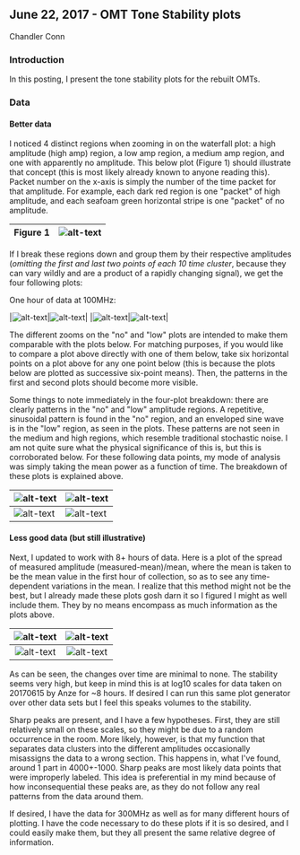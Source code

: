 ## June 22, 2017 - OMT Tone Stability plots
Chandler Conn

### Introduction

In this posting, I present the tone stability plots for the rebuilt OMTs.

### Data

#### Better data

I noticed 4 distinct regions when zooming in on the waterfall plot: a high amplitude (high amp) region, a low amp region, a medium amp region, and one with apparently no amplitude. This below plot (Figure 1) should illustrate that concept (this is most likely already known to anyone reading this).
Packet number on the x-axis is simply the number of the time packet for that amplitude. For example, each dark red region is one "packet" of high amplitude, and each seafoam green horizontal stripe is one "packet" of no amplitude.

|Figure 1|![alt-text](../20170622_ToneStability_and_Acrylic/zoom.png)|
|:---:|:---:|

If I break these regions down and group them by their respective amplitudes (*omitting the first and last two points of each 10 time cluster*, because they can vary wildly and are a product of a rapidly changing signal), we get the four following plots: 

One hour of data at 100MHz:

|![alt-text](../20170622_ToneStability_and_Acrylic/no_pattern.png)|![alt-text](../20170622_ToneStability_and_Acrylic/low_pattern.png)|
|![alt-text](../20170622_ToneStability_and_Acrylic/med_pattern.png)|![alt-text](../20170622_ToneStability_and_Acrylic/high_pattern.png)|

The different zooms on the "no" and "low" plots are intended to make them comparable with the plots below. For matching purposes, if you would like to compare a plot above directly with one of them below, take six horizontal points on a plot above for any one point below (this is because the plots below are plotted as successive six-point means). Then, the patterns in the first and second plots should become more visible. 

Some things to note immediately in the four-plot breakdown: there are clearly patterns in the "no" and "low" amplitude regions. A repetitive, sinusoidal pattern is found in the "no" region, and an enveloped sine wave is in the "low" region, as seen in the plots. These patterns are not seen in the medium and high regions, which resemble traditional stochastic noise. I am not quite sure what the physical significance of this is, but this is corroborated below.
For these following data points, my mode of analysis was simply taking the mean power as a function of time. The breakdown of these plots is explained above.

|![alt-text](../20170622_ToneStability_and_Acrylic/ccno.png)|![alt-text](../20170622_ToneStability_and_Acrylic/cclow.png)|
|----|----|
|![alt-text](../20170622_ToneStability_and_Acrylic/ccmed.png)|![alt-text](../20170622_ToneStability_and_Acrylic/cchigh.png)|



#### Less good data (but still illustrative)

Next, I updated to work with 8+ hours of data. Here is a plot of the spread of measured amplitude (measured-mean)/mean, where the mean is taken to be the mean value in the first hour of collection, so as to see any time-dependent variations in the mean. I realize that this method might not be the best, but I already made these plots gosh darn it so I figured I might as well include them. They by no means encompass as much information as the plots above.

|![alt-text](../20170622_ToneStability_and_Acrylic/high_diffmean.png)|![alt-text](../20170622_ToneStability_and_Acrylic/med_diffmean.png)|
|:---:|:---:|
|![alt-text](../20170622_ToneStability_and_Acrylic/low_diffmean.png)|![alt-text](../20170622_ToneStability_and_Acrylic/no_diffmean.png)|

As can be seen, the changes over time are minimal to none. The stability seems very high, but keep in mind this is at log10 scales for data taken on 20170615 by Anze for ~8 hours. If desired I can run this same plot generator over other data sets but I feel this speaks volumes to the stability.

Sharp peaks are present, and I have a few hypotheses. First, they are still relatively small on these scales, so they might be due to a random occurrence in the room. More likely, however, is that my function that separates data clusters into the different amplitudes occasionally misassigns the data to a wrong section. This happens in, what I've found, around 1 part in 4000+-1000. Sharp peaks are most likely data points that were improperly labeled. This idea is preferential in my mind because of how inconsequential these peaks are, as they do not follow any real patterns from the data around them.

If desired, I have the data for 300MHz as well as for many different hours of plotting. I have the code necessary to do these plots if it is so desired, and I could easily make them, but they all present the same relative degree of information.
